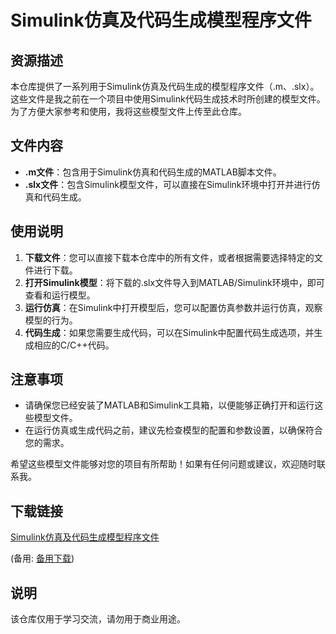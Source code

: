 # Simulink仿真及代码生成模型程序文件

## 资源描述

本仓库提供了一系列用于Simulink仿真及代码生成的模型程序文件（.m、.slx）。这些文件是我之前在一个项目中使用Simulink代码生成技术时所创建的模型文件。为了方便大家参考和使用，我将这些模型文件上传至此仓库。

## 文件内容

- **.m文件**：包含用于Simulink仿真和代码生成的MATLAB脚本文件。
- **.slx文件**：包含Simulink模型文件，可以直接在Simulink环境中打开并进行仿真和代码生成。

## 使用说明

1. **下载文件**：您可以直接下载本仓库中的所有文件，或者根据需要选择特定的文件进行下载。
2. **打开Simulink模型**：将下载的.slx文件导入到MATLAB/Simulink环境中，即可查看和运行模型。
3. **运行仿真**：在Simulink中打开模型后，您可以配置仿真参数并运行仿真，观察模型的行为。
4. **代码生成**：如果您需要生成代码，可以在Simulink中配置代码生成选项，并生成相应的C/C++代码。

## 注意事项

- 请确保您已经安装了MATLAB和Simulink工具箱，以便能够正确打开和运行这些模型文件。
- 在运行仿真或生成代码之前，建议先检查模型的配置和参数设置，以确保符合您的需求。

希望这些模型文件能够对您的项目有所帮助！如果有任何问题或建议，欢迎随时联系我。

## 下载链接
[Simulink仿真及代码生成模型程序文件](https://pan.quark.cn/s/1fcb41ed5200) 

(备用: [备用下载](https://pan.baidu.com/s/1UwpC9BYSxjK_EfhXqfKx4A?pwd=1234))

## 说明

该仓库仅用于学习交流，请勿用于商业用途。
